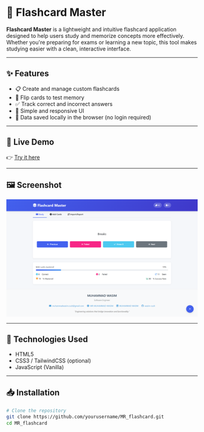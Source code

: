 # 🧠 Flashcard Master

**Flashcard Master** is a lightweight and intuitive flashcard application designed to help users study and memorize concepts more effectively. Whether you're preparing for exams or learning a new topic, this tool makes studying easier with a clean, interactive interface.

---

## ✨ Features

- 📋 Create and manage custom flashcards
- 🔄 Flip cards to test memory
- ✅ Track correct and incorrect answers
- 🧩 Simple and responsive UI
- 💾 Data saved locally in the browser (no login required)

---

## 🚀 Live Demo

👉 [Try it here](https://wasim-cusit.github.io/MR_flashcard/)

---

## 🖼️ Screenshot

![MR_flashcard Screenshot](./screenshot.png)

---

## 🔧 Technologies Used

- HTML5
- CSS3 / TailwindCSS (optional)
- JavaScript (Vanilla)

---

## 📥 Installation

```bash
# Clone the repository
git clone https://github.com/yourusername/MR_flashcard.git
cd MR_flashcard
